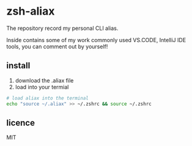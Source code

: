 # zsh-aliax
The repository record my personal CLI alias. 

Inside contains some of my work commonly used VS.CODE, IntelliJ IDE tools, you can comment out by yourself!


## install
1. download the .aliax file 
2. load into your termial

```sh
# load aliax into the terminal 
echo "source ~/.aliax" >> ~/.zshrc && source ~/.zshrc
```

## licence
MIT